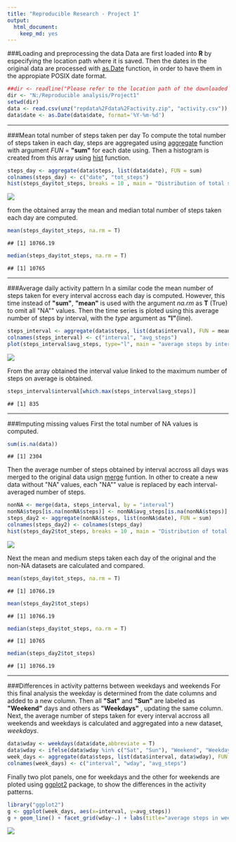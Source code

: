 ```yaml
---
title: "Reproducible Research - Project 1"
output: 
  html_document: 
    keep_md: yes
---
```


###Loading and preprocessing the data
Data are first loaded into __R__ by especifying the location path where it is saved. Then the dates in the original data are processed with [as.Date](https://cran.r-project.org/web/packages/date/date.pdf) function, in order to have them in the appropiate POSIX date format.


```r
##dir <- readline("Please refer to the location path of the downloaded data")
dir <- "N:/Reproducible analysis/Project1"
setwd(dir)
data <- read.csv(unz("repdata%2Fdata%2Factivity.zip", "activity.csv"))
data$date <- as.Date(data$date, format='%Y-%m-%d')
```
***
###Mean total number of steps taken per day
To compute the total number of steps taken in each day, steps are aggregated using [aggregate](https://www.rdocumentation.org/packages/stats/versions/3.4.3/topics/aggregate) function with argument _FUN_ = __"sum"__ for each date using. Then a histogram is created from this array using [hist](https://www.rdocumentation.org/packages/graphics/versions/3.4.3/topics/hist) function.  

```r
steps_day <- aggregate(data$steps, list(data$date), FUN = sum)
colnames(steps_day) <- c("date", "tot_steps")
hist(steps_day$tot_steps, breaks = 10 , main = "Distribution of total steps per day", xlab="Steps per day")
```

![](PA1_template_files/figure-html/unnamed-chunk-2-1.png)<!-- -->

from the obtained array the mean and median total number of steps taken each day are computed.

```r
mean(steps_day$tot_steps, na.rm = T)
```

```
## [1] 10766.19
```

```r
median(steps_day$tot_steps, na.rm = T)
```

```
## [1] 10765
```
***
###Average daily activity pattern
In a similar code the mean number of steps taken for every interval accross each day is computed. However, this time instead of __"sum"__, __"mean"__ is used with the argument _na.rm_ as __T__ (True) to omit all "NA"" values. Then the time series is ploted using this average number of steps by interval, with the _type_ argument as __"l"__(line). 

```r
steps_interval <- aggregate(data$steps, list(data$interval), FUN = mean, na.rm = T)
colnames(steps_interval) <- c("interval", "avg_steps")
plot(steps_interval$avg_steps, type="l", main = "average steps by interval time series", xlab = "5-minute interval", ylab = "average number of steps")
```

![](PA1_template_files/figure-html/unnamed-chunk-4-1.png)<!-- -->

From the array obtained the interval value linked to the maximum number of steps on average is obtained.

```r
steps_interval$interval[which.max(steps_interval$avg_steps)]
```

```
## [1] 835
```
***
###Imputing missing values
First the total number of NA values is computed.

```r
sum(is.na(data))
```

```
## [1] 2304
```

Then the average number of steps obtained by interval accross all days was merged to the original data usign [merge](https://www.rdocumentation.org/packages/data.table/versions/1.10.4-2/topics/merge) funtion. In other to create a new data without "NA" values, each "NA"" value is replaced by each interval-averaged number of steps.

```r
nonNA <- merge(data, steps_interval, by = "interval")
nonNA$steps[is.na(nonNA$steps)] <- nonNA$avg_steps[is.na(nonNA$steps)]
steps_day2 <- aggregate(nonNA$steps, list(nonNA$date), FUN = sum)
colnames(steps_day2) <- colnames(steps_day)
hist(steps_day2$tot_steps, breaks = 10 , main = "Distribution of total steps per day", xlab="Steps per day")
```

![](PA1_template_files/figure-html/unnamed-chunk-7-1.png)<!-- -->

Next the mean and medium steps taken each day of the original and the non-NA datasets are calculated and compared. 

```r
mean(steps_day$tot_steps, na.rm = T)
```

```
## [1] 10766.19
```

```r
mean(steps_day2$tot_steps)
```

```
## [1] 10766.19
```

```r
median(steps_day$tot_steps, na.rm = T)
```

```
## [1] 10765
```

```r
median(steps_day2$tot_steps)
```

```
## [1] 10766.19
```
***
###Differences in activity patterns between weekdays and weekends
For this final analysis the weekday is determined from the date columns and added to a new column. Then all __"Sat"__ and __"Sun"__ are labeled as __"Weekend"__ days and others as __"Weekdays"__ , updating the same column. Next, the average number of steps taken for every interval accross all weekends and weekdays is calculated and aggregated into a new dataset, _weekdays_. 


```r
data$wday <- weekdays(data$date,abbreviate = T)
data$wday <- ifelse(data$wday %in% c("Sat", "Sun"), "Weekend", "Weekday")
week_days <- aggregate(data$steps, list(data$interval, data$wday), FUN = mean, na.rm = T)
colnames(week_days) <- c("interval", "wday", "avg_steps")
```

Finally two plot panels, one for weekdays and the other for weekends are ploted using [ggplot2](https://cran.r-project.org/web/packages/ggplot2/index.html) package, to show the differences in the activity patterns.

```r
library("ggplot2")
g <- ggplot(week_days, aes(x=interval, y=avg_steps))
g + geom_line() + facet_grid(wday~.) + labs(title="average steps in weekdays and weekends") + ylab("Average steps")
```

![](PA1_template_files/figure-html/unnamed-chunk-10-1.png)<!-- -->

